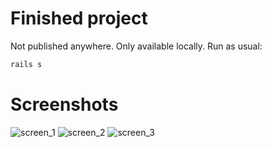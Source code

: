 # Finished project

Not published anywhere. Only available locally. Run as usual:

```ruby
rails s
```

# Screenshots
![screen_1](https://user-images.githubusercontent.com/18633831/71531566-8d3b7400-28ef-11ea-8342-2568f34d3edd.png)
![screen_2](https://user-images.githubusercontent.com/18633831/71531589-a3493480-28ef-11ea-9be5-0139036b4b48.png)
![screen_3](https://user-images.githubusercontent.com/18633831/71531593-a6442500-28ef-11ea-96a2-b52439f07ec9.png)
